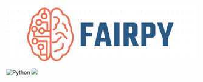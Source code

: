 <div align="center">
  <img src="/images/Fairpy_Logo.png">
</div>

![Python](https://img.shields.io/badge/Python-3.6,%203.7,%203.8,%203.9.%203.10-red?style=for-the-badge&logo=python)
![](https://img.shields.io/badge/Python-3.6,%203.7,%203.8,%203.9.%203.10-blue?style=for-the-badge&logo=openai)
